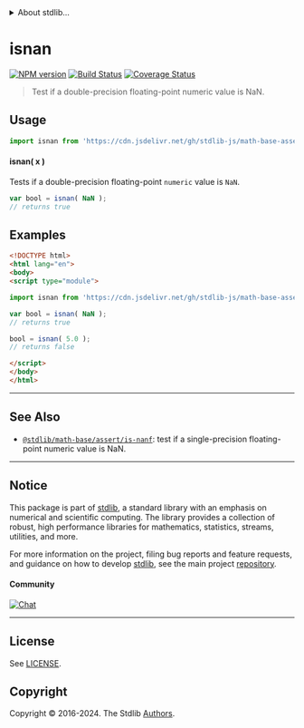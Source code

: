 <!--

@license Apache-2.0

Copyright (c) 2018 The Stdlib Authors.

Licensed under the Apache License, Version 2.0 (the "License");
you may not use this file except in compliance with the License.
You may obtain a copy of the License at

   http://www.apache.org/licenses/LICENSE-2.0

Unless required by applicable law or agreed to in writing, software
distributed under the License is distributed on an "AS IS" BASIS,
WITHOUT WARRANTIES OR CONDITIONS OF ANY KIND, either express or implied.
See the License for the specific language governing permissions and
limitations under the License.

-->


<details>
  <summary>
    About stdlib...
  </summary>
  <p>We believe in a future in which the web is a preferred environment for numerical computation. To help realize this future, we've built stdlib. stdlib is a standard library, with an emphasis on numerical and scientific computation, written in JavaScript (and C) for execution in browsers and in Node.js.</p>
  <p>The library is fully decomposable, being architected in such a way that you can swap out and mix and match APIs and functionality to cater to your exact preferences and use cases.</p>
  <p>When you use stdlib, you can be absolutely certain that you are using the most thorough, rigorous, well-written, studied, documented, tested, measured, and high-quality code out there.</p>
  <p>To join us in bringing numerical computing to the web, get started by checking us out on <a href="https://github.com/stdlib-js/stdlib">GitHub</a>, and please consider <a href="https://opencollective.com/stdlib">financially supporting stdlib</a>. We greatly appreciate your continued support!</p>
</details>

# isnan

[![NPM version][npm-image]][npm-url] [![Build Status][test-image]][test-url] [![Coverage Status][coverage-image]][coverage-url] <!-- [![dependencies][dependencies-image]][dependencies-url] -->

> Test if a double-precision floating-point numeric value is NaN.



<section class="usage">

## Usage

```javascript
import isnan from 'https://cdn.jsdelivr.net/gh/stdlib-js/math-base-assert-is-nan@esm/index.mjs';
```

#### isnan( x )

Tests if a double-precision floating-point `numeric` value is `NaN`.

```javascript
var bool = isnan( NaN );
// returns true
```

</section>

<!-- /.usage -->

<section class="examples">

## Examples

<!-- eslint no-undef: "error" -->

```html
<!DOCTYPE html>
<html lang="en">
<body>
<script type="module">

import isnan from 'https://cdn.jsdelivr.net/gh/stdlib-js/math-base-assert-is-nan@esm/index.mjs';

var bool = isnan( NaN );
// returns true

bool = isnan( 5.0 );
// returns false

</script>
</body>
</html>
```

</section>

<!-- /.examples -->

<!-- Section for related `stdlib` packages. Do not manually edit this section, as it is automatically populated. -->

<section class="related">

* * *

## See Also

-   <span class="package-name">[`@stdlib/math-base/assert/is-nanf`][@stdlib/math/base/assert/is-nanf]</span><span class="delimiter">: </span><span class="description">test if a single-precision floating-point numeric value is NaN.</span>

</section>

<!-- /.related -->

<!-- Section for all links. Make sure to keep an empty line after the `section` element and another before the `/section` close. -->


<section class="main-repo" >

* * *

## Notice

This package is part of [stdlib][stdlib], a standard library with an emphasis on numerical and scientific computing. The library provides a collection of robust, high performance libraries for mathematics, statistics, streams, utilities, and more.

For more information on the project, filing bug reports and feature requests, and guidance on how to develop [stdlib][stdlib], see the main project [repository][stdlib].

#### Community

[![Chat][chat-image]][chat-url]

---

## License

See [LICENSE][stdlib-license].


## Copyright

Copyright &copy; 2016-2024. The Stdlib [Authors][stdlib-authors].

</section>

<!-- /.stdlib -->

<!-- Section for all links. Make sure to keep an empty line after the `section` element and another before the `/section` close. -->

<section class="links">

[npm-image]: http://img.shields.io/npm/v/@stdlib/math-base-assert-is-nan.svg
[npm-url]: https://npmjs.org/package/@stdlib/math-base-assert-is-nan

[test-image]: https://github.com/stdlib-js/math-base-assert-is-nan/actions/workflows/test.yml/badge.svg?branch=main
[test-url]: https://github.com/stdlib-js/math-base-assert-is-nan/actions/workflows/test.yml?query=branch:main

[coverage-image]: https://img.shields.io/codecov/c/github/stdlib-js/math-base-assert-is-nan/main.svg
[coverage-url]: https://codecov.io/github/stdlib-js/math-base-assert-is-nan?branch=main

<!--

[dependencies-image]: https://img.shields.io/david/stdlib-js/math-base-assert-is-nan.svg
[dependencies-url]: https://david-dm.org/stdlib-js/math-base-assert-is-nan/main

-->

[chat-image]: https://img.shields.io/gitter/room/stdlib-js/stdlib.svg
[chat-url]: https://app.gitter.im/#/room/#stdlib-js_stdlib:gitter.im

[stdlib]: https://github.com/stdlib-js/stdlib

[stdlib-authors]: https://github.com/stdlib-js/stdlib/graphs/contributors

[umd]: https://github.com/umdjs/umd
[es-module]: https://developer.mozilla.org/en-US/docs/Web/JavaScript/Guide/Modules

[deno-url]: https://github.com/stdlib-js/math-base-assert-is-nan/tree/deno
[umd-url]: https://github.com/stdlib-js/math-base-assert-is-nan/tree/umd
[esm-url]: https://github.com/stdlib-js/math-base-assert-is-nan/tree/esm
[branches-url]: https://github.com/stdlib-js/math-base-assert-is-nan/blob/main/branches.md

[stdlib-license]: https://raw.githubusercontent.com/stdlib-js/math-base-assert-is-nan/main/LICENSE

<!-- <related-links> -->

[@stdlib/math/base/assert/is-nanf]: https://github.com/stdlib-js/math-base-assert-is-nanf/tree/esm

<!-- </related-links> -->

</section>

<!-- /.links -->
